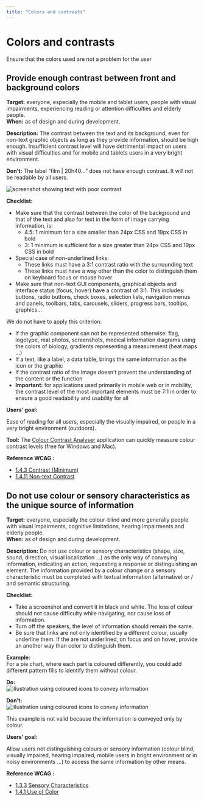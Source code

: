 ```yaml
---
title: "Colors and contrasts"
---
```


# Colors and contrasts

<p class="lead">Ensure that the colors used are not a problem for the user</p>




## Provide enough contrast between front and background colors

**Target:** everyone, especially the mobile and tablet users, people with visual impairments, experiencing reading or attention difficulties and elderly people.   
**When:** as of design and during development.

**Description:** 
The contrast between the text and its background, even for non-text graphic objects as long as they provide information, should be high enough.
Insufficient contrast level will have detrimental impact on users with visual difficulties and for mobile and tablets users in a very bright environment.

**Don’t:** 
The label “film | 20h40…” does not have enough contrast. It will not be readable by all users.  

![screenshot showing text with poor contrast](../../images/contraste.png)

**Checklist:**
- Make sure that the contrast between the color of the background and that of the text and also for text in the form of image carrying information, is:
   - 4.5: 1 minimum for a size smaller than 24px <abbr>CSS </abbr> and 19px <abbr>CSS </abbr> in bold
   - 3: 1 minimum is sufficient for a size greater than 24px <abbr>CSS </abbr> and 19px <abbr>CSS </abbr> in bold
- Special case of non-underlined links:
   - These links must have a 3:1 contrast ratio with the surrounding text
   - These links must have a way other than the color to distinguish them on keyboard focus or mouse hover 
- Make sure that non-text GUI components, graphical objects and interface status (focus, hover) have a contrast of 3:1. This includes: buttons, radio buttons, check boxes, selection lists, navigation menus and panels, toolbars, tabs, carousels, sliders, progress bars, tooltips, graphics… 

We do not have to apply this criterion:
   - If the graphic component can not be represented otherwise: flag, logotype, real photos, screenshots, medical information diagrams using the colors of biology, gradients representing a measurement (heat maps …)
   - If a text, like a label, a data table, brings the same information as the icon or the graphic
   - If the contrast ratio of the image doesn't prevent the understanding of the content or the function
- **Important:** for applications used primarily in mobile web or in mobility, the contrast level of the most important elements must be 7:1 in order to ensure a good readability and usability for all

**Users’ goal:**

Ease of reading for all users, especially the visually impaired, or people in a very bright environment (outdoors).

**Tool:** 
The [Colour Contrast Analyser](http://www.paciellogroup.com/resources/contrastanalyser/) application can quickly measure colour contrast levels (free for Windows and Mac).  

**Reference <abbr>WCAG</abbr>&nbsp;:**
- <a href="https://www.w3.org/TR/WCAG21/#contrast-minimum">1.4.3 Contrast (Minimum)</a>
- <a href="https://www.w3.org/TR/WCAG21/#non-text-contrast">1.4.11 Non-text Contrast</a>




## Do not use colour or sensory characteristics as the unique source of information

**Target:** everyone, especially the colour-blind and more generally people with visual impairments, cognitive limitations, hearing impairments and elderly people.  
**When:** as of design and during development.

**Description:** 
Do not use colour or sensory characteristics (shape, size, sound, direction, visual localization …) as the only way of conveying information, indicating an action, requesting a response or distinguishing an element. The information provided by a colour change or a sensory characteristic must be completed with textual information (alternative) or / and semantic structuring.

**Checklist:**
- Take a screenshot and convert it in black and white. The loss of colour should not cause difficulty while navigating, nor cause loss of information.
- Turn off the speakers, the level of information should remain the same.
- Be sure that links are not only identified by a different colour, usually underline them. If the are not underlined, on focus and on hover, provide an another way than color to distinguish them.

**Example:**  
For a pie chart, where each part is coloured differently, you could add different pattern fills to identify them without colour.
 
**Do:**  
![illustration using coloured icons to convey information](../../images/couleur-ok.png)

**Don’t:**  
![illustration using coloured icons to convey information](../../images/couleur-ko.png)  

This example is not valid because the information is conveyed only by colour.


**Users’ goal:**

Allow users not distinguishing colours or sensory information (colour blind, visually impaired, hearing impaired, mobile users in bright environment or in noisy environments …) to access the same information by other means.

**Reference <abbr>WCAG</abbr>&nbsp;:**
- <a href="https://www.w3.org/TR/WCAG21/#sensory-characteristics">1.3.3 Sensory Characteristics</a>
- <a href="https://www.w3.org/TR/WCAG21/#use-of-color">1.4.1 Use of Color</a>
